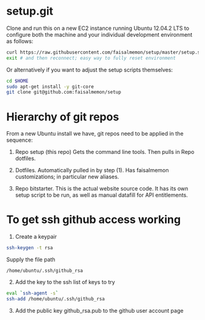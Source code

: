 setup.git
=========
Clone and run this on a new EC2 instance running Ubuntu 12.04.2 LTS to
configure both the machine and your individual development environment as
follows:

```sh
curl https://raw.githubusercontent.com/faisalmemon/setup/master/setup.sh | bash
exit # and then reconnect; easy way to fully reset environment
```

Or alternatively if you want to adjust the setup scripts themselves:
```sh
cd $HOME
sudo apt-get install -y git-core
git clone git@github.com:faisalmemon/setup
```


Hierarchy of git repos
======================

From a new Ubuntu install we have, git repos need to be applied in the sequence:

1.  Repo setup (this repo)
Gets the command line tools.  Then pulls in Repo dotfiles.

2.  Dotfiles.
Automatically pulled in by step (1).  Has faisalmemon customizations; in particular new aliases.

3.  Repo bitstarter.
This is the actual website source code.  It has its own setup script to be run, as well as manual
datafill for API entitlements.


To get ssh github access working
================================

1.  Create a keypair
```sh
ssh-keygen -t rsa
```
Supply the file path
```
/home/ubuntu/.ssh/github_rsa
```

2.  Add the key to the ssh list of keys to try
```sh
eval `ssh-agent -s`
ssh-add /home/ubuntu/.ssh/github_rsa
```

3.  Add the public key github_rsa.pub to the github user account page

